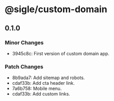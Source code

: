 # @sigle/custom-domain

## 0.1.0

### Minor Changes

- 3945c8c: First version of custom domain app.

### Patch Changes

- 8b9ada7: Add sitemap and robots.
- cdaf33b: Add cta header link.
- 7a6b758: Mobile menu.
- cdaf33b: Add custom links.
